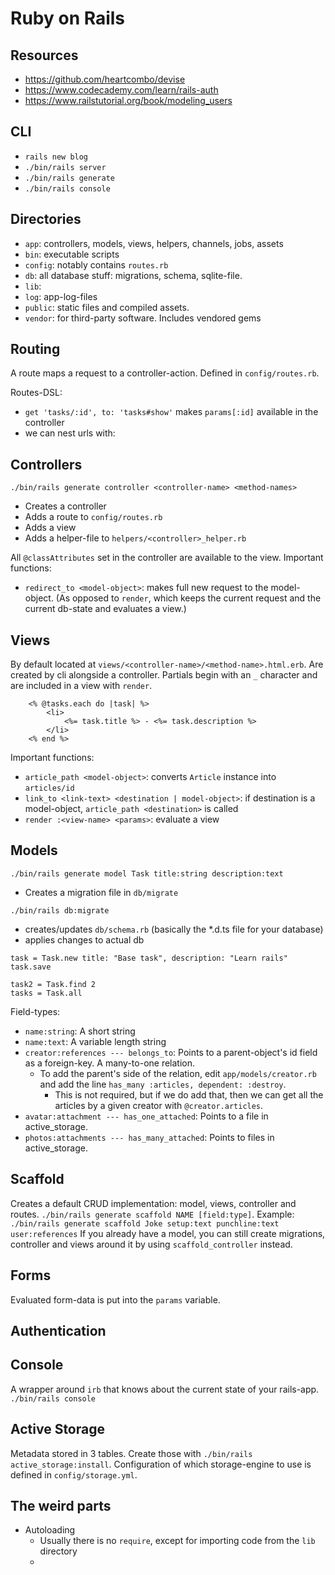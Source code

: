 # Ruby on Rails

## Resources
 - https://github.com/heartcombo/devise
 - https://www.codecademy.com/learn/rails-auth
 - https://www.railstutorial.org/book/modeling_users


## CLI

- `rails new blog`
- `./bin/rails server`
- `./bin/rails generate`
- `./bin/rails console`



## Directories

- `app`: controllers, models, views, helpers, channels, jobs, assets
- `bin`: executable scripts
- `config`: notably contains `routes.rb`
- `db`: all database stuff: migrations, schema, sqlite-file.
- `lib`:
- `log`: app-log-files
- `public`: static files and compiled assets. 
- `vendor`: for third-party software. Includes vendored gems



## Routing
A route maps a request to a controller-action.
Defined in `config/routes.rb`.

Routes-DSL:
 - `get 'tasks/:id', to: 'tasks#show'` makes `params[:id]` available in the controller
 - we can nest urls with:



## Controllers
`./bin/rails generate controller <controller-name> <method-names>`
- Creates a controller
- Adds a route to `config/routes.rb`
- Adds a view
- Adds a helper-file to `helpers/<controller>_helper.rb`

All `@classAttributes` set in the controller are available to the view.
Important functions:
- `redirect_to <model-object>`: makes full new request to the model-object. (As opposed to `render`, which keeps the current request and the current db-state and evaluates a view.)



## Views
By default located at `views/<controller-name>/<method-name>.html.erb`. Are created by cli alongside a controller.
Partials begin with an `_` character and are included in a view with `render`.

```erb
    <% @tasks.each do |task| %>
        <li>
            <%= task.title %> - <%= task.description %>
        </li>
    <% end %>
```
Important functions:
 - `article_path <model-object>`: converts `Article` instance into `articles/id`
 - `link_to <link-text> <destination | model-object>`: if destination is a model-object, `article_path <destination>` is called
 - `render :<view-name> <params>`: evaluate a view



## Models
`./bin/rails generate model Task title:string description:text`
- Creates a migration file in `db/migrate`

`./bin/rails db:migrate`
- creates/updates `db/schema.rb` (basically the *.d.ts file for your database)
- applies changes to actual db

```irb
task = Task.new title: "Base task", description: "Learn rails"
task.save

task2 = Task.find 2
tasks = Task.all
```

Field-types:
 - `name:string`: A short string
 - `name:text`: A variable length string
 - `creator:references --- belongs_to`: Points to a parent-object's id field as a foreign-key. A many-to-one relation.
   - To add the parent's side of the relation, edit `app/models/creator.rb` and add the line `has_many :articles, dependent: :destroy`.
     - This is not required, but if we do add that, then we can get all the articles by a given creator with `@creator.articles`.
 - `avatar:attachment --- has_one_attached`: Points to a file in active_storage.
 - `photos:attachments --- has_many_attached`: Points to files in active_storage.



## Scaffold
Creates a default CRUD implementation: model, views, controller and routes.
`./bin/rails generate scaffold NAME [field:type]`.
Example: 
`./bin/rails generate scaffold Joke setup:text punchline:text user:references`
If you already have a model, you can still create migrations, controller and views around it by using `scaffold_controller` instead.



## Forms
Evaluated form-data is put into the `params` variable.



## Authentication



## Console
A wrapper around `irb` that knows about the current state of your rails-app.
`./bin/rails console`



## Active Storage
Metadata stored in 3 tables. Create those with `./bin/rails active_storage:install`.
Configuration of which storage-engine to use is defined in `config/storage.yml`.



## The weird parts
- Autoloading
  - Usually there is no `require`, except for importing code from the `lib` directory
  - 